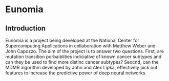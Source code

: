 # Eunomia

## Introduction
Eunomia is a project being developed at the National Center for Supercomputing Applications in collaboration with Matthew Weber and John Capozzo. The aim of the project is to answer two questions. First, are mutation transition porbaiblities indiciative of known cancer subtypes and can they be used to find more distinc cancer subtypes? Seocnd, can the MDMR algorithm developed by John and Alex Lipka, effectively pick out features to increase the predictive power of deep neural networks.
